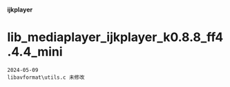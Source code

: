#
#### ijkplayer

# lib_mediaplayer_ijkplayer_k0.8.8_ff4.4.4_mini
```
2024-05-09
libavformat\utils.c 未修改
```
